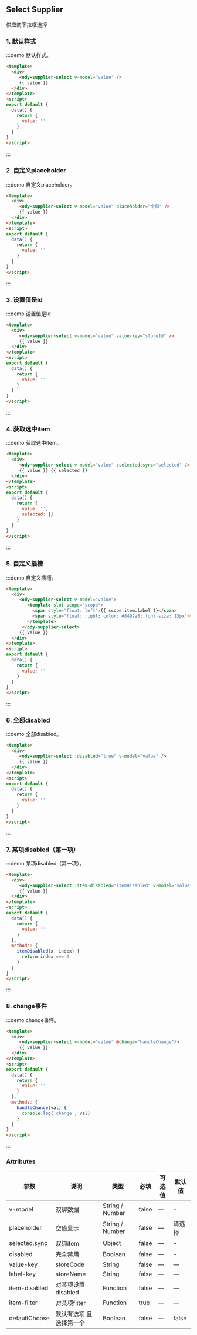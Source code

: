 ## Select Supplier

供应商下拉框选择

### 1. 默认样式

:::demo 默认样式。

```html
<template>
  <div>
     <ody-supplier-select v-model="value" />
     {{ value }}
  </div>
</template>
<script>
export default {
  data() {
    return {
      value: ''
    }
  }
}
</script>
```

:::

### 2. 自定义placeholder

:::demo 自定义placeholder。

```html
<template>
  <div>
     <ody-supplier-select v-model="value" placeholder="全部" />
     {{ value }}
  </div>
</template>
<script>
export default {
  data() {
    return {
      value: ''
    }
  }
}
</script>
```

:::

### 3. 设置值是Id

:::demo 设置值是Id

```html
<template>
  <div>
     <ody-supplier-select v-model="value" value-key="storeId" />
     {{ value }}
  </div>
</template>
<script>
export default {
  data() {
    return {
      value: ''
    }
  }
}
</script>
```

:::

### 4. 获取选中item

:::demo 获取选中item。

```html
<template>
  <div>
     <ody-supplier-select v-model="value" :selected.sync="selected" />
     {{ value }} {{ selected }}
  </div>
</template>
<script>
export default {
  data() {
    return {
      value: '',
      selected: {}
    }
  }
}
</script>
```

:::

### 5. 自定义插槽

:::demo 自定义插槽。

```html
<template>
  <div>
     <ody-supplier-select v-model="value">
        <template slot-scope="scope">
          <span style="float: left">{{ scope.item.label }}</span>
          <span style="float: right; color: #8492a6; font-size: 13px">{{ scope.item.value }}</span>
        </template>
      </ody-supplier-select>
     {{ value }}
  </div>
</template>
<script>
export default {
  data() {
    return {
      value: ''
    }
  }
}
</script>
```

:::

### 6. 全部disabled

:::demo 全部disabled。

```html
<template>
  <div>
     <ody-supplier-select :disabled="true" v-model="value" />
     {{ value }}
  </div>
</template>
<script>
export default {
  data() {
    return {
      value: ''
    }
  }
}
</script>
```

:::

### 7. 某项disabled（第一项）

:::demo 某项disabled（第一项）。

```html
<template>
  <div>
     <ody-supplier-select :item-disabled="itemDisabled" v-model="value" />
     {{ value }}
  </div>
</template>
<script>
export default {
  data() {
    return {
      value: ''
    }
  },
  methods: {
    itemDisabled(x, index) {
      return index === 0
    }
  }
}
</script>
```

:::

### 8. change事件

:::demo change事件。

```html
<template>
  <div>
     <ody-supplier-select v-model="value" @change="handleChange"/>
     {{ value }}
  </div>
</template>
<script>
export default {
  data() {
    return {
      value: ''
    }
  },
  methods: {
    handleChange(val) {
      console.log('change', val)
    }
  }
}
</script>
```

:::

### Attributes

| 参数      | 说明          | 类型      | 必填 | 可选值                           | 默认值  |
|---------- |-------------- |---------- |--------------------------------  |-------- |-------- |
| v-model    | 双绑数据         | String / Number | false | — | - |
| placeholder    |  空值显示        | String / Number | false | — | 请选择 |
| selected.sync    | 双绑item         | Object | false | — | - |
| disabled    | 完全禁用         | Boolean | false | — | - |
| value-key    | storeCode    | String | false | — | — |
| label-key    |  storeName     | String | false | — | — |
| item-disabled    |  对某项设置disabled        | Function | false | — | — |
| item-filter    |  对某项filter        | Function | true | — | — |
| defaultChoose   |  默认有选项 且选择第一个       | Boolean | false | — | false |
